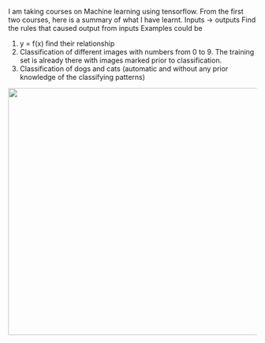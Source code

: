 I am taking courses on Machine learning using tensorflow. From the first two courses, here is a summary of what I have learnt. 
Inputs -> outputs 
Find the rules that caused output from inputs
Examples could be 

1. y = f(x) find their relationship 
2. Classification of different images with numbers from 0 to 9. The training set is already there with images marked prior to classification. 
3. Classification of dogs and cats (automatic and without any prior knowledge of the classifying patterns)
<img  src="![ML1](https://user-images.githubusercontent.com/10886837/154727242-34e690cc-70a6-42cd-b1c7-dc3c317837d5.JPG)" width="1000" height="500" />
